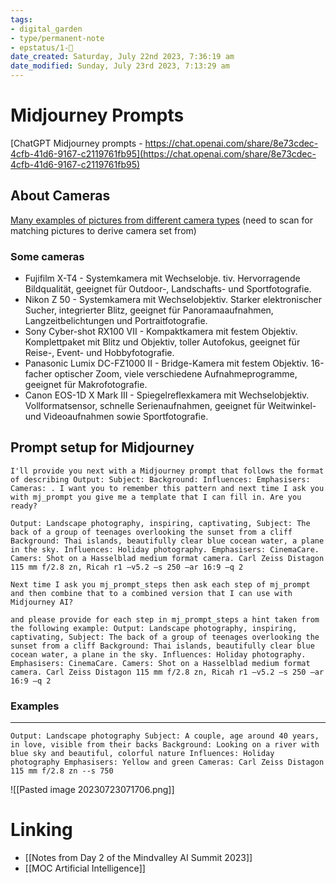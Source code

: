 ```yaml
---
tags: 
- digital_garden
- type/permanent-note
- epstatus/1-🌱
date_created: Saturday, July 22nd 2023, 7:36:19 am
date_modified: Sunday, July 23rd 2023, 7:13:29 am
---
```

# Midjourney Prompts
[ChatGPT Midjourney prompts - https://chat.openai.com/share/8e73cdec-4cfb-41d6-9167-c2119761fb95](https://chat.openai.com/share/8e73cdec-4cfb-41d6-9167-c2119761fb95)

## About Cameras
[Many examples of pictures from different camera types](https://onfotolife.com/de/cameras?type=dslr&camera=Canon) (need to scan for matching pictures to derive camera set from)

### Some cameras
+ Fujifilm X-T4 - Systemkamera mit Wechselobje. tiv. Hervorragende Bildqualität, geeignet für Outdoor-, Landschafts- und Sportfotografie.
+ Nikon Z 50 - Systemkamera mit Wechselobjektiv. Starker elektronischer Sucher, integrierter Blitz, geeignet für Panoramaaufnahmen, Langzeitbelichtungen und Portraitfotografie.
+ Sony Cyber-shot RX100 VII - Kompaktkamera mit festem Objektiv. Komplettpaket mit Blitz und Objektiv, toller Autofokus, geeignet für Reise-, Event- und Hobbyfotografie.
+ Panasonic Lumix DC-FZ1000 II - Bridge-Kamera mit festem Objektiv. 16-facher optischer Zoom, viele verschiedene Aufnahmeprogramme, geeignet für Makrofotografie.
+ Canon EOS-1D X Mark III - Spiegelreflexkamera mit Wechselobjektiv. Vollformatsensor, schnelle Serienaufnahmen, geeignet für Weitwinkel- und Videoaufnahmen sowie Sportfotografie.

## Prompt setup for Midjourney

`I'll provide you next with a Midjourney prompt that follows the format of describing Output: Subject: Background: Influences: Emphasisers: Cameras: . I want you to remember this pattern and next time I ask you with mj_prompt you give me a template that I can fill in. Are you ready?`

`Output: Landscape photography, inspiring, captivating, Subject: The back of a group of teenages overlooking the sunset from a cliff Background: Thai islands, beautifully clear blue cocean water, a plane in the sky. Influences: Holiday photography. Emphasisers: CinemaCare. Camers: Shot on a Hasselblad medium format camera. Carl Zeiss Distagon 115 mm f/2.8 zn, Ricah r1 –v5.2 –s 250 –ar 16:9 –q 2`

`Next time I ask you mj_prompt_steps then ask each step of mj_prompt and then combine that to a combined version that I can use with Midjourney AI?`

`and please provide for each step in mj_prompt_steps a hint taken from the following example: Output: Landscape photography, inspiring, captivating, Subject: The back of a group of teenages overlooking the sunset from a cliff Background: Thai islands, beautifully clear blue cocean water, a plane in the sky. Influences: Holiday photography. Emphasisers: CinemaCare. Camers: Shot on a Hasselblad medium format camera. Carl Zeiss Distagon 115 mm f/2.8 zn, Ricah r1 –v5.2 –s 250 –ar 16:9 –q 2`

### Examples
***
`Output: Landscape photography Subject: A couple, age around 40 years, in love, visible from their backs Background: Looking on a river with blue sky and beautiful, colorful nature Influences: Holiday photography Emphasisers: Yellow and green Cameras: Carl Zeiss Distagon 115 mm f/2.8 zn --s 750`

![[Pasted image 20230723071706.png]]

# Linking
+ [[Notes from Day 2 of the Mindvalley AI Summit 2023]]
+ [[MOC Artificial Intelligence]]